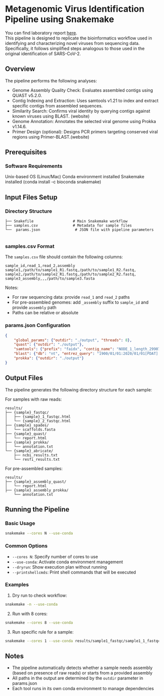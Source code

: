 # Metagenomic Virus Identification Pipeline using Snakemake
You can find laboratory report [here](https://docs.google.com/document/d/1q_JpDl_YqxHrE-WEVlzrE4zzZ50MNCcp/edit?usp=sharing&ouid=110506015076070664163&rtpof=true&sd=true).    
This pipeline is designed to replicate the bioinformatics workflow used in identifying and characterizing novel viruses from sequencing data. Specifically, it follows simplified steps analogous to those used in the original identification of SARS-CoV-2.

## Overview

The pipeline performs the following analyses:
- Genome Assembly Quality Check: Evaluates assembled contigs using QUAST v5.2.0.
- Contig Indexing and Extraction: Uses samtools v1.21 to index and extract specific contigs from assembled sequences.
- Similarity Search: Confirms viral identity by querying contigs against known viruses using BLAST. (website)
- Genome Annotation: Annotates the selected viral genome using Prokka v1.14.6.
- Primer Design (optional): Designs PCR primers targeting conserved viral regions using Primer-BLAST.(website)

## Prerequisites

### Software Requirements
Unix-based OS (Linux/Mac)
Conda environment installed
Snakemake installed (conda install -c bioconda snakemake)


## Input Files Setup

### Directory Structure
```
├── Snakefile                  # Main Snakemake workflow
├── samples.csv                # Metadata for sample files
└──  params.json                # JSON file with pipeline parameters         


```

### samples.csv Format
The `samples.csv` file should contain the following columns:
```csv
sample_id,read_1,read_2,assembly
sample1,/path/to/sample1_R1.fastq,/path/to/sample1_R2.fastq,
sample2,/path/to/sample2_R1.fastq,/path/to/sample2_R2.fastq,
sample3_assembly,,,/path/to/sample3.fasta
```

Notes:
- For raw sequencing data: provide `read_1` and `read_2` paths
- For pre-assembled genomes: add `_assembly` suffix to `sample_id` and provide `assembly` path
- Paths can be relative or absolute

### params.json Configuration
```json
{
    "global_params": {"outdir": "./output", "threads": 8},
    "quast": {"outdir": "./output"},
    "samtools": {"prefix": "faidx", "contig_name": "NODE_1_length_29907_cov_150.822528"},
    "blast": {"db": "nt", "entrez_query": "1900/01/01:2020/01/01[PDAT] AND viruses[ORGN]"},
    "prokka": {"outdir": "./output"}
}

```

## Output Files

The pipeline generates the following directory structure for each sample:

For samples with raw reads:
```
results/
├── {sample}_fastqc/
│   ├── {sample}_1_fastqc.html
│   └── {sample}_2_fastqc.html
├── {sample}_spades/
│   └── scaffolds.fasta
├── {sample}_quast/
│   └── report.html
├── {sample}_prokka/
│   └── annotation.txt
└── {sample}_abricate/
    ├── ncbi_results.txt
    └── resfi_results.txt
```

For pre-assembled samples:
```
results/
├── {sample}_assembly_quast/
│   └── report.html
├── {sample}_assembly_prokka/
    └── annotation.txt

```

## Running the Pipeline

### Basic Usage
```bash
snakemake --cores N --use-conda
```

### Common Options
- `--cores N`: Specify number of cores to use
- `--use-conda`: Activate conda environment management
- `--dryrun`: Show execution plan without running
- `--printshellcmds`: Print shell commands that will be executed

### Examples
1. Dry run to check workflow:
```bash
snakemake -n --use-conda
```

2. Run with 8 cores:
```bash
snakemake --cores 8 --use-conda
```

3. Run specific rule for a sample:
```bash
snakemake --cores 1 --use-conda results/sample1_fastqc/sample1_1_fastqc.html
```


## Notes

- The pipeline automatically detects whether a sample needs assembly (based on presence of raw reads) or starts from a provided assembly
- All paths in the output are determined by the `outdir` parameter in params.json
- Each tool runs in its own conda environment to manage dependencies
